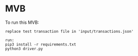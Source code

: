 # MVB
To run this MVB:

    replace test transaction file in 'input/transactions.json'
    
    run:
    pip3 install -r requirements.txt
    python3 driver.py

